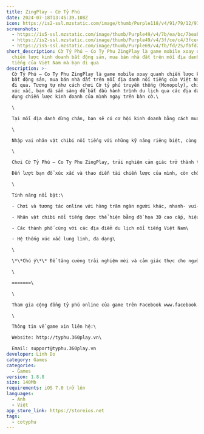 ```yaml
---
title: ZingPlay - Cờ Tỷ Phú
date: 2024-07-18T13:45:39.108Z
icon: https://is2-ssl.mzstatic.com/image/thumb/Purple118/v4/91/79/12/91791221-c0ee-0732-2abe-ed4f8f4ffff9/source/300x300bb.jpg
screenshots:
  - https://is5-ssl.mzstatic.com/image/thumb/Purple49/v4/7b/ea/bc/7beabc59-cdc3-8c11-2bfe-e94700e4b956/pr_source.png/750x750bb.jpeg
  - https://is2-ssl.mzstatic.com/image/thumb/Purple49/v4/3f/ce/c4/3fcec4ac-d33f-0c9b-86c9-887de125081f/pr_source.png/750x750bb.jpeg
  - https://is5-ssl.mzstatic.com/image/thumb/Purple69/v4/fb/fd/25/fbfd2552-d3f8-fcee-7d31-04eee6e04b98/pr_source.png/750x750bb.jpeg
short_description: Cờ Tỷ Phú – Co Ty Phu ZingPlay là game mobile xoay quanh
  chiến lược kinh doanh bất động sản, mua bán nhà đất trên mỗi địa danh nổi
  tiếng của Việt Nam mà bạn đi qua
description: >-
  Cờ Tỷ Phú – Co Ty Phu ZingPlay là game mobile xoay quanh chiến lược kinh doanh
  bất động sản, mua bán nhà đất trên mỗi địa danh nổi tiếng của Việt Nam mà bạn
  đi qua. Tương tự như cách chơi Cờ tỷ phú truyền thống (Monopoly), chỉ cần đổ
  xúc xắc, bạn đã sẵn sàng để bắt đầu hành trình du lịch qua các địa danh và áp
  dụng chiến lược kinh doanh của mình ngay trên bàn cờ.\

  \

  Tại mỗi địa danh dừng chân, bạn sẽ có cơ hội kinh doanh bằng cách mua đất, xây biệt thự tại ô này. Mục tiêu kinh doanh của bạn là làm người khác phá sản và sở hữu các địa danh đặc biệt!\

  \

  Nhập vai nhân vật chibi nổi tiếng với những kỹ năng riêng biệt, cùng tài chiến lược và một chút vận may khi đổ xúc xắc, bạn sẽ du lịch khắp các địa danh nổi tiếng Việt Nam và so tài với hàng trăm ngàn tỷ phú online trên khắp cả nước.\

  \

  Chơi Cờ Tỷ Phú – Co Ty Phu ZingPlay, trải nghiệm cảm giác trở thành tỷ phú ngay trên bàn cờ. \

  Đến lượt bạn đổ xúc xắc và thao diễn tài chiến lược của mình, còn chờ gì nữa!\

  \

  Tính năng nổi bật:\

  - Chơi và tương tác online với hàng trăm ngàn người khác, nhanh- vui-miễn phí\

  - Nhân vật chibi nổi tiếng được thể hiện bằng đồ họa 3D cao cấp, hiệu ứng âm thanh sống động\

  - Các thành phố cùng với các địa điểm du lịch nổi tiếng Việt Nam\

  - Hệ thống xúc xắc lung linh, đa dạng\

  \

  \*\*Chú ý\*\* Để tăng cường trải nghiệm mới và cảm giác thực cho người chơi, Cờ Tỷ Phú – Co Ty Phu ZingPlay chỉ hỗ trợ trên thiết bị di động và chỉ có thể chơi khi bạn kết nối Internet.\

  \

  =======\

  \

  Tham gia cộng đồng tỷ phú online của game trên Facebook www.facebook.com/typhu.zingplay\

  \

  Thông tin về game xin liên hệ:\

  Website: http://typhu.360play.vn\

  Email: support@typhu.360play.vn
developer: Linh Do
category: Games
categories:
  - Games
version: 1.8.8
size: 140Mb
requirements: iOS 7.0 trở lên
languages:
  - Anh
  - Việt
app_store_link: https://storeios.net
tags:
  - cotyphu
---
```


